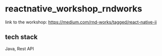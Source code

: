 # reactnative_workshop_rndworks

link to the workshop: https://medium.com/rnd-works/tagged/react-native-ii

## tech stack

Java, Rest API
